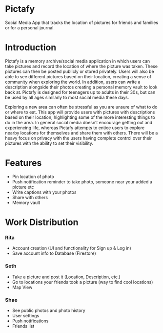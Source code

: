 # Pictafy
Social Media App that tracks the location of pictures for friends and families or for a personal journal.

# Introduction
Pictafy is a memory archive/social media application in which users can take pictures and record the location of where the picture was taken. These pictures can then be posted publicly or stored privately. Users will also be able to see different pictures based on their location, creating a sense of community when exploring the world. In addition, users can write a description alongside their photos creating a personal memory vault to look back at. Pictafy is designed for teenagers up to adults in their 30s, but can be used by all ages similarly to most social media these days. 

Exploring a new area can often be stressful as you are unsure of what to do or where to eat. This app will provide users with pictures with descriptions based on their location, highlighting some of the more interesting things to do in the area. In general social media doesn’t encourage getting out and experiencing life, whereas Pictafy attempts to entice users to explore nearby locations for themselves and share them with others. There will be a heavy focus on privacy with the users having complete control over their pictures with the ability to set their visibility. 

# Features
* Pin location of photo
* Push notification reminder to take photo, someone near your added a picture etc
* Write captions with your photos 
* Share with others 
* Memory vault

# Work Distribution 

### Rita
* Account creation (UI and functionality for Sign up & Log in)
* Save account info to Database (Firestore)
### Seth
* Take a picture and post it (Location, Description, etc.)
* Go to locations your friends took a picture (way to find cool locations)
* Map View
### Shae
* See public photos and photo history
* User settings
* Push notifications
* Friends list

